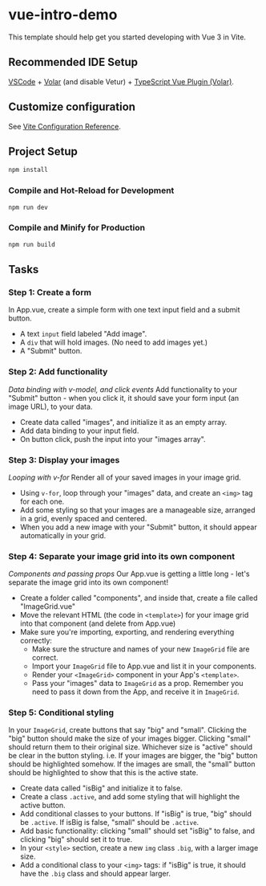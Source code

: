 # vue-intro-demo

This template should help get you started developing with Vue 3 in Vite.

## Recommended IDE Setup

[VSCode](https://code.visualstudio.com/) + [Volar](https://marketplace.visualstudio.com/items?itemName=Vue.volar) (and disable Vetur) + [TypeScript Vue Plugin (Volar)](https://marketplace.visualstudio.com/items?itemName=Vue.vscode-typescript-vue-plugin).

## Customize configuration

See [Vite Configuration Reference](https://vitejs.dev/config/).

## Project Setup

```sh
npm install
```

### Compile and Hot-Reload for Development

```sh
npm run dev
```

### Compile and Minify for Production

```sh
npm run build
```

## Tasks

### Step 1: Create a form
In App.vue, create a simple form with one text input field and a submit button.

- A text ```input``` field labeled "Add image".
- A ```div``` that will hold images. (No need to add images yet.)
- A "Submit" button.

### Step 2: Add functionality
_Data binding with v-model, and click events_
Add functionality to your "Submit" button - when you click it, it should save your form input (an image URL), to your data.

- Create data called "images", and initialize it as an empty array.
- Add data binding to your input field.
- On button click, push the input into your "images array".

### Step 3: Display your images
_Looping with v-for_
Render all of your saved images in your image grid.

- Using ```v-for```, loop through your "images" data, and create an ```<img>``` tag for each one.
- Add some styling so that your images are a manageable size, arranged in a grid, evenly spaced and centered.
- When you add a new image with your "Submit" button, it should appear automatically in your grid.

### Step 4: Separate your image grid into its own component
_Components and passing props_
Our App.vue is getting a little long -  let's separate the image grid into its own component!

- Create a folder called "components", and inside that, create a file called "ImageGrid.vue"
- Move the relevant HTML (the code in `<template>`) for your image grid into that component (and delete from App.vue)
- Make sure you're importing, exporting, and rendering everything correctly:
  - Make sure the structure and names of your new `ImageGrid` file are correct.
  - Import your `ImageGrid` file to App.vue and list it in your components.
  - Render your `<ImageGrid>` component in your App's `<template>`.
  - Pass your "images" data to `ImageGrid` as a prop. Remember you need to pass it down from the App, and receive it in `ImageGrid`.


### Step 5: Conditional styling
In your ```ImageGrid```, create buttons that say "big" and "small".
Clicking the "big" button should make the size of your images bigger. Clicking "small" should return them to their original size.
Whichever size is "active" should be clear in the button styling. i.e. If your images are bigger, the "big" button should be highlighted somehow. If the images are small, the "small" button should be highlighted to show that this is the active state.

- Create data called "isBig" and initialize it to false.
- Create a class ```.active```, and add some styling that will highlight the active button.
- Add conditional classes to your buttons. If "isBig" is true, "big" should be ```.active```. If isBig is false, "small" should be ```.active```.
- Add basic functionality: clicking "small" should set "isBig" to false, and clicking "big" should set it to true.
- In your ```<style>``` section, create a new ```img``` class ```.big```, with a larger image size.
- Add a conditional class to your ```<img>``` tags: if "isBig" is true, it should have the ```.big``` class and should appear larger.